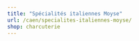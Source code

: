 ```yaml
---
title: "Spécialités italiennes Moyse"
url: /caen/specialites-italiennes-moyse/
shop: charcuterie
---
```


